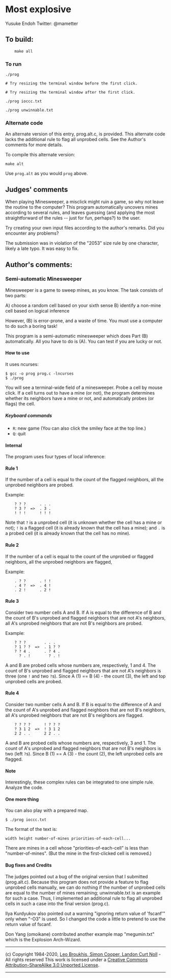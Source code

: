 # Most explosive

Yusuke Endoh
Twitter: @mametter

## To build:

        make all

### To run

    ./prog

    # Try resizing the terminal window before the first click.

    # Try resizing the terminal window after the first click.

    ./prog ioccc.txt

    ./prog unwinnable.txt

### Alternate code

An alternate version of this entry, prog.alt.c, is provided.  This alternate code lacks the additional rule to flag all unprobed cells.  See the Author's comments for more details.

To compile this alternate version:

    make alt

Use `prog.alt` as you would `prog` above.

## Judges' comments

When playing Minesweeper, a misclick might ruin a game, so why not leave the routine to the computer?
This program automatically uncovers mines according to several rules, and leaves guessing (and applying
the most straightforward of the rules -- just for fun, perhaps?) to the user.

Try creating your own input files according to the author's remarks. Did you encounter any problems?

The submission was in violation of the "2053" size rule by one character, likely a late typo. It was easy to fix.

## Author's comments:

### Semi-automatic Minesweeper

Minesweeper is a game to sweep mines, as you know.  The task consists of two parts:

A) choose a random cell based on your sixth sense
B) identify a non-mine cell based on logical inference

However, (B) is error-prone, and a waste of time.  You must use a computer to do such a boring task!

This program is a semi-automatic minesweeper which does Part (B) automatically.
All you have to do is (A).  You can test if you are lucky or not.

#### How to use

It uses ncurses:

    $ gcc -o prog prog.c -lncurses
    $ ./prog

You will see a terminal-wide field of a minesweeper.  Probe a cell by mouse click.
If a cell turns out to have a mine (or not), the program determines whether its neighbors have a mine or not, and automatically probes (or flags) the cell.

##### Keyboard commands

* `R`: new game (You can also click the smiley face at the top line.)
* `Q`: quit

#### Internal

The program uses four types of local inference:

#### Rule 1

If the number of a cell is equal to the count of the flagged neighbors, all the unprobed neighbors are probed.

Example:

```
    ? ? ?      . . .
    ? 3 ?  =>  . 3 .
    ! ! !      ! ! !
```

Note that `?` is a unprobed cell (it is unknown whether the cell has a mine or not); `!` is a flagged cell (it is already known that the cell has a mine); and `.` is a probed cell (it is already known that the cell has no mine).

#### Rule 2

If the number of a cell is equal to the count of the unprobed or flagged neighbors, all the unprobed neighbors are flagged,

Example:

```
    . ? ?      . ! !
    . 4 ?  =>  . 4 !
    . 2 !      . 2 !
```

#### Rule 3

Consider two number cells A and B.  If A is equal to the difference of B and the count of B's unprobed and flagged neighbors that are not A's neighbors, all A's unprobed neighbors that are not B's neighbors are probed.

Example:

```
    ? ? ?        . . .
    ? 1 ? ?  =>  . 1 ? ?
    ? ? 4 .      . ? 4 .
      ? . !        ? . !
```

A and B are probed cells whose numbers are, respectively, 1 and 4.  The count of B's unprobed and flagged neighbors that are not A's neighbors is three (one `!` and two `?`s).  Since A (1) == B (4) - the count (3), the left and top unprobed cells are probed.

#### Rule 4

Consider two number cells A and B.  If B is equal to the difference of A and the count of A's unprobed and flagged neighbors that are not B's neighbors, all A's unprobed neighbors that are not B's neighbors are flagged.

```
    ? ? ? ?      ! ? ? ?
    ? 3 1 2  =>  ! 3 1 2
    2 2 . .      2 2 . .
```

A and B are probed cells whose numbers are, respectively, 3 and 1.  The count of A's unprobed and flagged neighbors that are not B's neighbors is two (left `?`s).  Since B (1) == A (3) - the count (2), the left unprobed cells are flagged.

#### Note

Interestingly, these complex rules can be integrated to one simple rule.  Analyze the code.

#### One more thing

You can also play with a prepared map.

    $ ./prog ioccc.txt

The format of the text is:

    width height number-of-mines priorities-of-each-cell...

There are mines in a cell whose "priorities-of-each-cell" is less than "number-of-mines".
(But the mine in the first-clicked cell is removed.)

#### Bug fixes and Credits

The judges pointed out a bug of the original version that I submitted (prog.alt.c).  Because this program does not provide a feature to flag unprobed cells manually, we can do nothing if the number of unprobed cells are equal to the number of mines remaining; unwinnable.txt is an example for such a case.
Thus, I implemented an additional rule to flag all unprobed cells in such a case into the final version (prog.c).

Ilya Kurdyukov also pointed out a warning "ignoring return value of 'fscanf'" only when "-O3" is used.  So I changed the code a little to pretend to use the return value of fscanf.

Don Yang (omoikane) contributed another example map "megumin.txt" which is the Explosion Arch-Wizard.

-----------------------------------------------------------------------------------------------------
(c) Copyright 1984-2020, [Leo Broukhis, Simon Cooper, Landon Curt Noll][judges] - All rights reserved
This work is licensed under a [Creative Commons Attribution-ShareAlike 3.0 Unported License][cc].

[judges]: http://www.ioccc.org/judges.html
[cc]: http://creativecommons.org/licenses/by-sa/3.0/
-----------------------------------------------------------------------------------------------------
